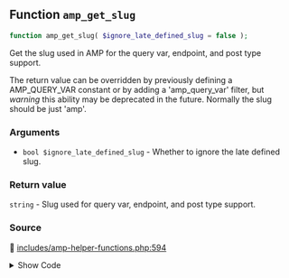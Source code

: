 ## Function `amp_get_slug`

```php
function amp_get_slug( $ignore_late_defined_slug = false );
```

Get the slug used in AMP for the query var, endpoint, and post type support.

The return value can be overridden by previously defining a AMP_QUERY_VAR constant or by adding a 'amp_query_var' filter, but *warning* this ability may be deprecated in the future. Normally the slug should be just 'amp'.

### Arguments

* `bool $ignore_late_defined_slug` - Whether to ignore the late defined slug.

### Return value

`string` - Slug used for query var, endpoint, and post type support.

### Source

:link: [includes/amp-helper-functions.php:594](/includes/amp-helper-functions.php#L594-L616)

<details>
<summary>Show Code</summary>

```php
function amp_get_slug( $ignore_late_defined_slug = false ) {

	// When a slug was defined late according to AmpSlugCustomizationWatcher, the slug will be stored in the
	// LATE_DEFINED_SLUG option by the PairedRouting service so that it can be used early. This is only needed until
	// the after_setup_theme action fires, because at that time the late-defined slug will have been established.
	if ( ! $ignore_late_defined_slug && ! did_action( AmpSlugCustomizationWatcher::LATE_DETERMINATION_ACTION ) ) {
		$slug = AMP_Options_Manager::get_option( Option::LATE_DEFINED_SLUG );
		if ( ! empty( $slug ) && is_string( $slug ) ) {
			return $slug;
		}
	}

	/**
	 * Filter the AMP query variable.
	 *
	 * Warning: This filter may become deprecated.
	 *
	 * @since 0.3.2
	 *
	 * @param string $query_var The AMP query variable.
	 */
	return apply_filters( 'amp_query_var', defined( 'AMP_QUERY_VAR' ) ? AMP_QUERY_VAR : QueryVar::AMP );
}
```

</details>

